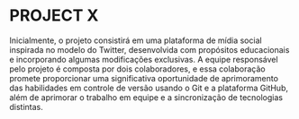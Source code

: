 # PROJECT X
Inicialmente, o projeto consistirá em uma plataforma de mídia social inspirada no modelo do Twitter, desenvolvida com propósitos educacionais e incorporando algumas modificações exclusivas. A equipe responsável pelo projeto é composta por dois colaboradores, e essa colaboração promete proporcionar uma significativa oportunidade de aprimoramento das habilidades em controle de versão usando o Git e a plataforma GitHub, além de aprimorar o trabalho em equipe e a sincronização de tecnologias distintas.
